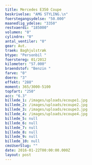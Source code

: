 ```yaml
---
title: Mercedes E350 Coupe
beskrivelse: "AMG STYLING.\n"
foerstegangsydelse: "50.000"
maanedlig_ydelse: "3350"
restvaerdi: "185000"
volumen: "0"
cylindre: "0"
antal_ventiler: "0"
gear: Aut.
traek: Baghjulstræk
btype: "Personbil "
foerstereg: 01/2012
kilometer: "57.000"
braendstof: "Benzin "
farve: "0"
doere: "3"
effekt: "288"
moment: 365/3000-5100
topfart: "250"
acc: "6.3"
billede_1: /images/uploads/ecoupe1.jpg
billede_2: /images/uploads/ecoupe2.jpg
billede_3: /images/uploads/ecoupe3.jpg
billede_4: /images/uploads/ecoupe4.jpg
billede_5: null
billede_6: null
billede_7: null
billede_8: null
billede_9: null
billede_10: null
cmsUserSlug: ""
date: 2016-01-22T00:00:00.000Z
layout: post
---
```


